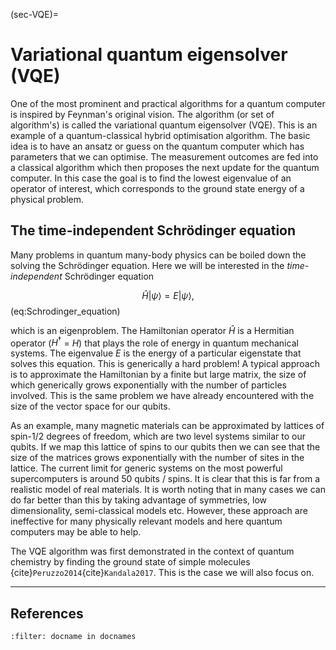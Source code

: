 (sec-VQE)=
# Variational quantum eigensolver (VQE)

One of the most prominent and practical algorithms for a quantum computer is inspired by Feynman's original vision. The algorithm (or set of algorithm's) is called the variational quantum eigensolver (VQE). This is an example of a quantum-classical hybrid optimisation algorithm. The basic idea is to have an ansatz or guess on the quantum computer which has parameters that we can optimise. The measurement outcomes are fed into a classical algorithm which then proposes the next update for the quantum computer. In this case the goal is to find the lowest eigenvalue of an operator of interest, which corresponds to the ground state energy of a physical problem.

## The time-independent Schrödinger equation

Many problems in quantum many-body physics can be boiled down the solving the Schrödinger equation. Here we will be interested in the *time-independent* Schrödinger equation

$$
    \hat{H} |\psi\rangle = E |\psi\rangle,
$$(eq:Schrodinger_equation)

which is an eigenproblem.
The Hamiltonian operator $\hat{H}$ is a Hermitian operator ($H^\dag$ = $H$) that plays the role of energy in quantum mechanical systems. The eigenvalue $E$ is the energy of a particular eigenstate that solves this equation. This is generically a hard problem! A typical approach is to approximate the Hamiltonian by a finite but large matrix, the size of which generically grows exponentially with the number of particles involved. This is the same problem we have already encountered with the size of the vector space for our qubits.

As an example, many magnetic materials can be approximated by lattices of spin-1/2 degrees of freedom, which are two level systems similar to our qubits. If we map this lattice of spins to our qubits then we can see that the size of the matrices grows exponentially with the number of sites in the lattice. The current limit for generic systems on the most powerful supercomputers is around 50 qubits / spins. It is clear that this is far from a realistic model of real materials. It is worth noting that in many cases we can do far better than this by taking advantage of symmetries, low dimensionality, semi-classical models etc. However, these approach are ineffective for many physically relevant models and here quantum computers may be able to help.

The VQE algorithm was first demonstrated in the context of quantum chemistry by finding the ground state of simple molecules {cite}`Peruzzo2014`{cite}`Kandala2017`. This is the case we will also focus on. 









---

## References
```{bibliography}
:filter: docname in docnames
```